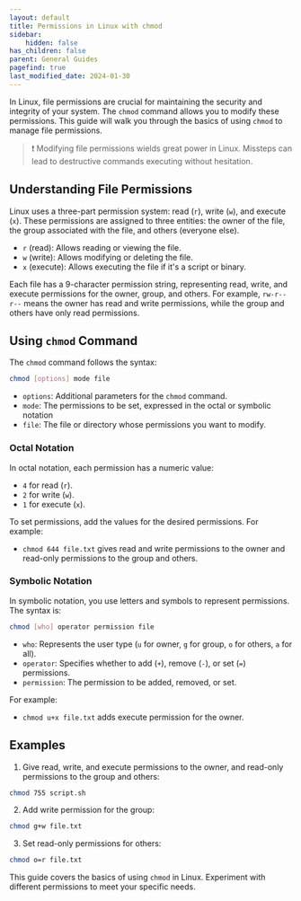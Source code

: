 ```yaml
---
layout: default
title: Permissions in Linux with chmod
sidebar:
    hidden: false
has_children: false
parent: General Guides
pagefind: true
last_modified_date: 2024-01-30
---
```




In Linux, file permissions are crucial for maintaining the security and integrity of your system. The `chmod` command allows you to modify these permissions. This guide will walk you through the basics of using `chmod` to manage file permissions.

> ❗ Modifying file permissions wields great power in Linux. Missteps can lead to destructive commands executing without hesitation.

## Understanding File Permissions

Linux uses a three-part permission system: read (`r`), write (`w`), and execute (`x`). These permissions are assigned to three entities: the owner of the file, the group associated with the file, and others (everyone else).

- `r` (read): Allows reading or viewing the file.
- `w` (write): Allows modifying or deleting the file.
- `x` (execute): Allows executing the file if it's a script or binary.

Each file has a 9-character permission string, representing read, write, and execute permissions for the owner, group, and others. For example, `rw-r--r--` means the owner has read and write permissions, while the group and others have only read permissions.

## Using `chmod` Command

The `chmod` command follows the syntax:

```bash
chmod [options] mode file
```

- `options`: Additional parameters for the `chmod` command.
- `mode`: The permissions to be set, expressed in the octal or symbolic notation
- `file`: The file or directory whose permissions you want to modify.

### Octal Notation

In octal notation, each permission has a numeric value:

- `4` for read (`r`).
- `2` for write (`w`).
- `1` for execute (`x`).

To set permissions, add the values for the desired permissions. For example:

- `chmod 644 file.txt` gives read and write permissions to the owner and read-only permissions to the group and others.

### Symbolic Notation

In symbolic notation, you use letters and symbols to represent permissions. The syntax is:

```bash
chmod [who] operator permission file
```

- `who`: Represents the user type (`u` for owner, `g` for group, `o` for others, `a` for all).
- `operator`: Specifies whether to add (`+`), remove (`-`), or set (`=`) permissions.
- `permission`: The permission to be added, removed, or set.

For example:

- `chmod u+x file.txt` adds execute permission for the owner.

## Examples

1. Give read, write, and execute permissions to the owner, and read-only permissions to the group and others:

```bash
chmod 755 script.sh
```

2. Add write permission for the group:

```bash
chmod g+w file.txt
```

3. Set read-only permissions for others:

```bash
chmod o=r file.txt
```



This guide covers the basics of using `chmod` in Linux. Experiment with different permissions to meet your specific needs.